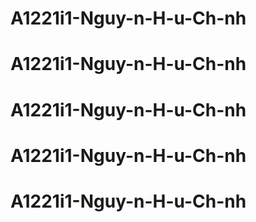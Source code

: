 # A1221i1-Nguy-n-H-u-Ch-nh
# A1221i1-Nguy-n-H-u-Ch-nh
# A1221i1-Nguy-n-H-u-Ch-nh
# A1221i1-Nguy-n-H-u-Ch-nh
# A1221i1-Nguy-n-H-u-Ch-nh
